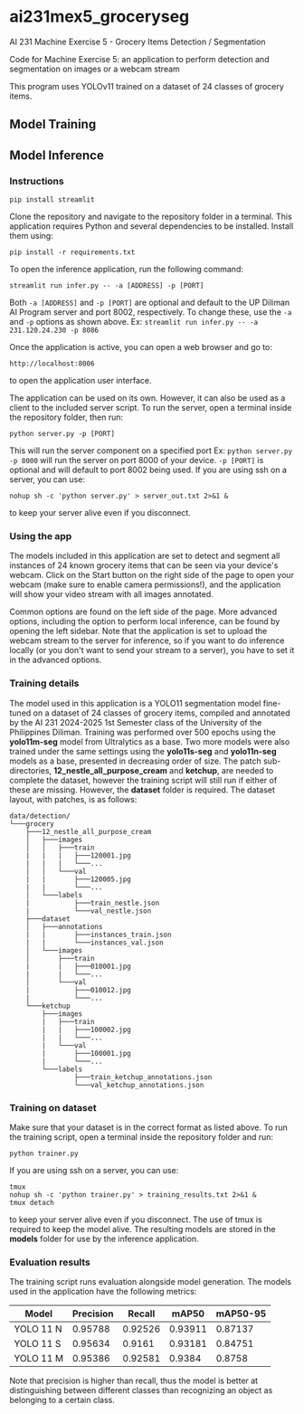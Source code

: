 # ai231mex5_groceryseg
AI 231 Machine Exercise 5 - Grocery Items Detection / Segmentation

Code for Machine Exercise 5: an application to perform detection and segmentation on images or a webcam stream

This program uses YOLOv11 trained on a dataset of 24 classes of grocery items.

## Model Training

## Model Inference
### Instructions
```
pip install streamlit
```

Clone the repository and navigate to the repository folder in a terminal. This application requires Python and several dependencies to be installed. Install them using:
```
pip install -r requirements.txt
```

To open the inference application, run the following command:
```
streamlit run infer.py -- -a [ADDRESS] -p [PORT]
```
Both `-a [ADDRESS]` and `-p [PORT]` are optional and default to the UP Diliman AI Program server and port 8002, respectively. To change these, use the `-a` and `-p` options as shown above. Ex: `streamlit run infer.py -- -a 231.120.24.230 -p 8086`

Once the application is active, you can open a web browser and go to:
```
http://localhost:8006
```
to open the application user interface.

The application can be used on its own. However, it can also be used as a client to the included server script. To run the server, open a terminal inside the repository folder, then run:
```
python server.py -p [PORT]
```
This will run the server component on a specified port Ex: `python server.py -p 8000` will run the server on port 8000 of your device. `-p [PORT]` is optional and will default to port 8002 being used.
If you are using ssh on a server, you can use:
```
nohup sh -c 'python server.py' > server_out.txt 2>&1 &
```
to keep your server alive even if you disconnect.
### Using the app
The models included in this application are set to detect and segment all instances of 24 known grocery items that can be seen via your device's webcam. Click on the Start button  on the right side of the page to open your webcam (make sure to enable camera permissions!), and the application will show your video stream with all images annotated.

Common options are found on the left side of the page. More advanced options, including the option to perform local inference, can be found by opening the left sidebar. Note that the application is set to upload the webcam stream to the server for inference, so if you want to do inference locally (or you don't want to send your stream to a server), you have to set it in the advanced options.

### Training details
The model used in this application is a YOLO11 segmentation model fine-tuned on a dataset of 24 classes of grocery items, compiled and annotated by the AI 231 2024-2025 1st Semester class of the University of the Philippines Diliman.
Training was performed over 500 epochs using the **yolo11m-seg** model from Ultralytics as a base. Two more models were also trained under the same settings using the **yolo11s-seg** and **yolo11n-seg** models as a base, presented in decreasing order of size.
The patch sub-directories, **12_nestle_all_purpose_cream** and **ketchup**, are needed to complete the dataset, however the training script will still run if either of these are missing. However, the **dataset** folder is required.
The dataset layout, with patches, is as follows:
```
data/detection/
└───grocery
    ├───12_nestle_all_purpose_cream
    │   ├───images
    │   │   ├───train
    |   |   |   ├───120001.jpg
    |   |   |   └───...
    │   │   └───val
    |   |       ├───120005.jpg
    |   |       └───...
    │   └───labels
    |           ├───train_nestle.json
    |           └───val_nestle.json
    ├───dataset
    │   ├───annotations
    |   |       ├───instances_train.json
    |   |       └───instances_val.json
    │   └───images
    │       ├───train
    |       |   ├───010001.jpg
    |       |   └───...
    │       └───val
    |           ├───010012.jpg
    |           └───...
    └───ketchup
        ├───images
        |   ├───train
        |   |   ├───100002.jpg
        |   |   └───...
        |   └───val
        |       ├───100001.jpg
        |       └───...
        └───labels
                ├───train_ketchup_annotations.json
                └───val_ketchup_annotations.json
```

### Training on dataset
Make sure that your dataset is in the correct format as listed above.
To run the training script, open a terminal inside the repository folder and run:
```
python trainer.py
```
If you are using ssh on a server, you can use:
```
tmux
nohup sh -c 'python trainer.py' > training_results.txt 2>&1 &
tmux detach
```
to keep your server alive even if you disconnect. The use of tmux is required to keep the model alive.
The resulting models are stored in the **models** folder for use by the inference application.

### Evaluation results
The training script runs evaluation alongside model generation. The models used in the application have the following metrics:


| Model     | Precision | Recall  | mAP50   | mAP50-95 |
|-----------|-----------|---------|---------|----------|
| YOLO 11 N | 0.95788   | 0.92526 | 0.93911 | 0.87137  |
| YOLO 11 S | 0.95634   | 0.9161  | 0.93181 | 0.84751  |
| YOLO 11 M | 0.95386   | 0.92581 | 0.9384  | 0.8758   |

Note that precision is higher than recall, thus the model is better at distinguishing between different classes than recognizing an object as belonging to a certain class.